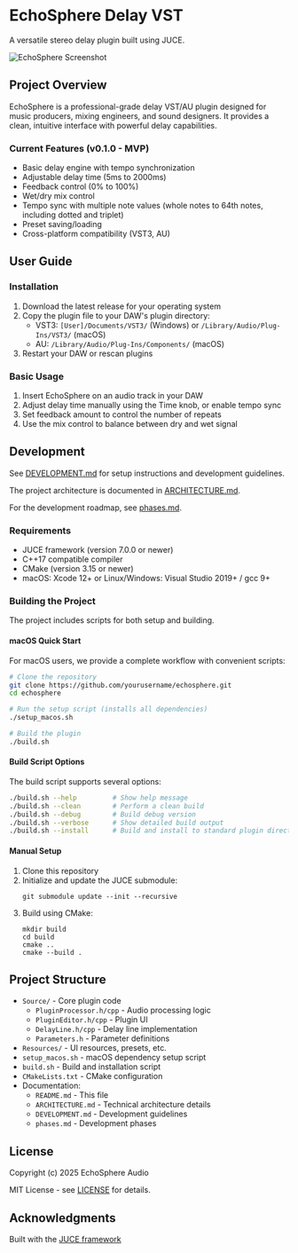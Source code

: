 # EchoSphere Delay VST

A versatile stereo delay plugin built using JUCE.

![EchoSphere Screenshot](Resources/screenshot_placeholder.jpg)

## Project Overview

EchoSphere is a professional-grade delay VST/AU plugin designed for music producers, mixing engineers, and sound designers. It provides a clean, intuitive interface with powerful delay capabilities.

### Current Features (v0.1.0 - MVP)

- Basic delay engine with tempo synchronization
- Adjustable delay time (5ms to 2000ms)
- Feedback control (0% to 100%)
- Wet/dry mix control
- Tempo sync with multiple note values (whole notes to 64th notes, including dotted and triplet)
- Preset saving/loading
- Cross-platform compatibility (VST3, AU)

## User Guide

### Installation

1. Download the latest release for your operating system
2. Copy the plugin file to your DAW's plugin directory:
   - VST3: `[User]/Documents/VST3/` (Windows) or `/Library/Audio/Plug-Ins/VST3/` (macOS)
   - AU: `/Library/Audio/Plug-Ins/Components/` (macOS)
3. Restart your DAW or rescan plugins

### Basic Usage

1. Insert EchoSphere on an audio track in your DAW
2. Adjust delay time manually using the Time knob, or enable tempo sync
3. Set feedback amount to control the number of repeats
4. Use the mix control to balance between dry and wet signal

## Development

See [DEVELOPMENT.md](DEVELOPMENT.md) for setup instructions and development guidelines.

The project architecture is documented in [ARCHITECTURE.md](ARCHITECTURE.md).

For the development roadmap, see [phases.md](phases.md).

### Requirements

- JUCE framework (version 7.0.0 or newer)
- C++17 compatible compiler
- CMake (version 3.15 or newer)
- macOS: Xcode 12+ or Linux/Windows: Visual Studio 2019+ / gcc 9+

### Building the Project

The project includes scripts for both setup and building.

#### macOS Quick Start

For macOS users, we provide a complete workflow with convenient scripts:

```bash
# Clone the repository
git clone https://github.com/yourusername/echosphere.git
cd echosphere

# Run the setup script (installs all dependencies)
./setup_macos.sh

# Build the plugin
./build.sh
```

#### Build Script Options

The build script supports several options:

```bash
./build.sh --help         # Show help message
./build.sh --clean        # Perform a clean build
./build.sh --debug        # Build debug version
./build.sh --verbose      # Show detailed build output
./build.sh --install      # Build and install to standard plugin directories
```

#### Manual Setup

1. Clone this repository
2. Initialize and update the JUCE submodule:
   ```
   git submodule update --init --recursive
   ```
3. Build using CMake:
   ```
   mkdir build
   cd build
   cmake ..
   cmake --build .
   ```

## Project Structure

- `Source/` - Core plugin code
  - `PluginProcessor.h/cpp` - Audio processing logic
  - `PluginEditor.h/cpp` - Plugin UI
  - `DelayLine.h/cpp` - Delay line implementation
  - `Parameters.h` - Parameter definitions
- `Resources/` - UI resources, presets, etc.
- `setup_macos.sh` - macOS dependency setup script
- `build.sh` - Build and installation script
- `CMakeLists.txt` - CMake configuration
- Documentation:
  - `README.md` - This file
  - `ARCHITECTURE.md` - Technical architecture details
  - `DEVELOPMENT.md` - Development guidelines
  - `phases.md` - Development phases

## License

Copyright (c) 2025 EchoSphere Audio

MIT License - see [LICENSE](LICENSE) for details.

## Acknowledgments

Built with the [JUCE framework](https://juce.com/) 